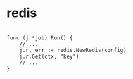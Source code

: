 # redis

```

func (j *job) Run() {
    // ...
    j.r, err := redis.NewRedis(config)
    j.r.Get(ctx, "key")
    // ...
}
```




